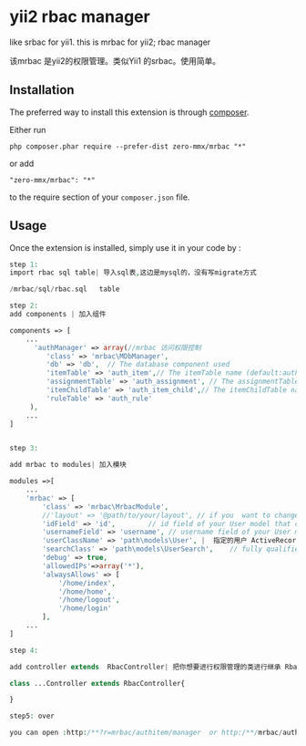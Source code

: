 yii2 rbac manager
=================
like srbac for yii1. this is mrbac for yii2; rbac manager

该mrbac 是yii2的权限管理。类似Yii1 的srbac。使用简单。


Installation
------------

The preferred way to install this extension is through [composer](http://getcomposer.org/download/).

Either run

```
php composer.phar require --prefer-dist zero-mmx/mrbac "*"
```

or add

```
"zero-mmx/mrbac": "*"
```

to the require section of your `composer.json` file.


Usage
-----

Once the extension is installed, simply use it in your code by  :

```php
step 1:
import rbac sql table| 导入sql表,这边是mysql的，没有写migrate方式

/mrbac/sql/rbac.sql   table

step 2:
add components | 加入组件

components => [
    ...
      'authManager' => array(//mrbac 访问权限控制
         'class' => 'mrbac\MDbManager',
         'db' => 'db',  // The database component used
         'itemTable' => 'auth_item',// The itemTable name (default:auth_item)
         'assignmentTable' => 'auth_assignment', // The assignmentTable name (default:auth_assignment)
         'itemChildTable' => 'auth_item_child',// The itemChildTable name (default:auth_item_child)
         'ruleTable' => 'auth_rule'
     ),
    ...
]


step 3:

add mrbac to modules| 加入模块

modules =>[
    ...
    'mrbac' => [
        'class' => 'mrbac\MrbacModule',
        //'layout' => '@path/to/your/layout', // if you  want to change layout | 如果你想改变权限管理的界面ui的话,可以指定布局
        'idField' => 'id',        // id field of your User model that corresponds to Yii::$app->user->id
        'usernameField' => 'username', // username field of your User model | 用户名
        'userClassName' => 'path\models\User', |  指定的用户 ActiveRecord类 Model
        'searchClass' => 'path\models\UserSearch',    // fully qualified class name of your User model for searching
        'debug' => true,
        'allowedIPs'=>array('*'),
        'alwaysAllows' => [
            '/home/index',
            '/home/home',
            '/home/logout',
            '/home/login'
        ],
    ...
]

step 4:

add controller extends  RbacController| 把你想要进行权限管理的类进行继承 RbacController

class ...Controller extends RbacController{

}

step5: over

you can open :http:/**?r=mrbac/authitem/manager  or http:/**/mrbac/authitem/manager 到权限管理url

